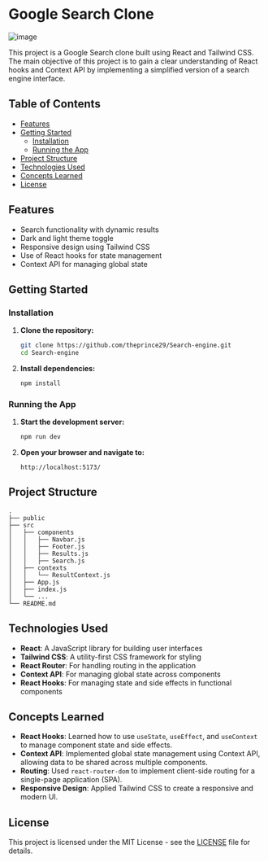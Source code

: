 # Google Search Clone

![image](https://github.com/user-attachments/assets/61f403be-04cb-4fc9-9e8c-275aef3ef515)


This project is a Google Search clone built using React and Tailwind CSS. The main objective of this project is to gain a clear understanding of React hooks and Context API by implementing a simplified version of a search engine interface.

## Table of Contents

- [Features](#features)
- [Getting Started](#getting-started)
  - [Installation](#installation)
  - [Running the App](#running-the-app)
- [Project Structure](#project-structure)
- [Technologies Used](#technologies-used)
- [Concepts Learned](#concepts-learned)
- [License](#license)

## Features

- Search functionality with dynamic results
- Dark and light theme toggle
- Responsive design using Tailwind CSS
- Use of React hooks for state management
- Context API for managing global state

## Getting Started

### Installation

1. **Clone the repository:**

   ```bash
   git clone https://github.com/theprince29/Search-engine.git
   cd Search-engine
   ```

2. **Install dependencies:**

   ```bash
   npm install
   ```

### Running the App

1. **Start the development server:**

   ```bash
   npm run dev
   ```

2. **Open your browser and navigate to:**

   ```
   http://localhost:5173/
   ```

## Project Structure

```
.
├── public
├── src
│   ├── components
│   │   ├── Navbar.js
│   │   ├── Footer.js
│   │   ├── Results.js
│   │   ├── Search.js
│   ├── contexts
│   │   └── ResultContext.js
│   ├── App.js
│   ├── index.js
│   └── ...
└── README.md
```

## Technologies Used

- **React**: A JavaScript library for building user interfaces
- **Tailwind CSS**: A utility-first CSS framework for styling
- **React Router**: For handling routing in the application
- **Context API**: For managing global state across components
- **React Hooks**: For managing state and side effects in functional components

## Concepts Learned

- **React Hooks**: Learned how to use `useState`, `useEffect`, and `useContext` to manage component state and side effects.
- **Context API**: Implemented global state management using Context API, allowing data to be shared across multiple components.
- **Routing**: Used `react-router-dom` to implement client-side routing for a single-page application (SPA).
- **Responsive Design**: Applied Tailwind CSS to create a responsive and modern UI.

## License

This project is licensed under the MIT License - see the [LICENSE](LICENSE) file for details.

